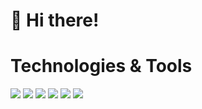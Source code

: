 <h1>👋 Hi there!</h1> 

<h1>Technologies & Tools</h1>
<img src="https://badges.aleen42.com/src/javascript.svg">
<img src="https://badges.aleen42.com/src/typescript.svg">
<img src="https://badges.aleen42.com/src/tailwindcss.svg">
<img src="https://badges.aleen42.com/src/vue.svg">
<img src="https://badges.aleen42.com/src/vitejs.svg">
<img src="https://badges.aleen42.com/src/node.svg">

